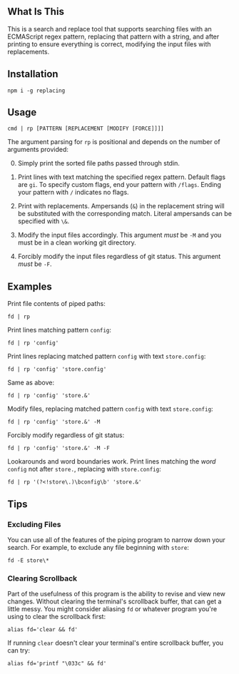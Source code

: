 ## What Is This

This is a search and replace tool that supports searching files with an ECMAScript regex pattern,
replacing that pattern with a string, and after printing to ensure everything is correct,
modifying the input files with replacements.

## Installation
```
npm i -g replacing
```

## Usage
```
cmd | rp [PATTERN [REPLACEMENT [MODIFY [FORCE]]]]
```
The argument parsing for `rp` is positional and depends on the number of arguments provided:

0. Simply print the sorted file paths passed through stdin.
1. Print lines with text matching the specified regex pattern. Default flags are `gi`.
To specify custom flags, end your pattern with `/flags`. Ending your pattern with `/` indicates no flags.

2. Print with replacements. Ampersands (`&`) in the replacement string will be substituted with the corresponding match.
Literal ampersands can be specified with `\&`.
3. Modify the input files accordingly. This argument *must* be `-M` and you must be in a clean working git directory.
4. Forcibly modify the input files regardless of git status. This argument *must* be `-F`.

## Examples

Print file contents of piped paths:
```
fd | rp
```

Print lines matching pattern `config`:
```
fd | rp 'config'
```

Print lines replacing matched pattern `config` with text `store.config`:
```
fd | rp 'config' 'store.config'
```

Same as above:
```
fd | rp 'config' 'store.&'
```

Modify files, replacing matched pattern `config` with text `store.config`:
```
fd | rp 'config' 'store.&' -M
```

Forcibly modify regardless of git status:
```
fd | rp 'config' 'store.&' -M -F
```

Lookarounds and word boundaries work. Print lines matching the *word* `config` not after `store.`, replacing with `store.config`:
```
fd | rp '(?<!store\.)\bconfig\b' 'store.&'
```

## Tips

### Excluding Files
You can use all of the features of the piping program to narrow down your search.
For example, to exclude any file beginning with `store`:
```
fd -E store\*
```

### Clearing Scrollback
Part of the usefulness of this program is the ability to revise and view new changes.
Without clearing the terminal's scrollback buffer, that can get a little messy.
You might consider aliasing `fd` or whatever program you're using to clear the scrollback first:
```
alias fd='clear && fd'
```
If running `clear` doesn't clear your terminal's entire scrollback buffer, you can try:
```
alias fd='printf "\033c" && fd'
```
